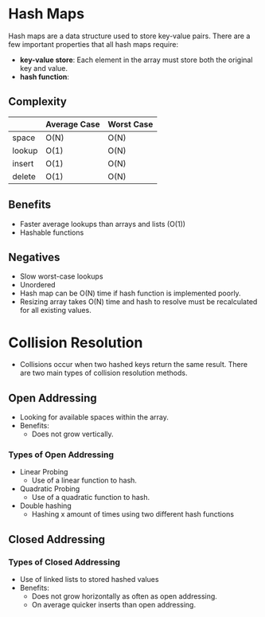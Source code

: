 # Hash Maps

Hash maps are a data structure used to store key-value pairs. There are a few important properties that all hash maps require:

* **key-value store**: Each element in the array must store both the original key and value.
* **hash function**: 

## Complexity

|        | Average Case | Worst Case |
|--------|--------------|------------|
| space  | O(N)         | O(N)       |
| lookup | O(1)         | O(N)       |
| insert | O(1)         | O(N)       |
| delete | O(1)         | O(N)       |

## Benefits 

* Faster average lookups than arrays and lists (O(1))
* Hashable functions

## Negatives

* Slow worst-case lookups
* Unordered
* Hash map can be O(N) time if hash function is implemented poorly.
* Resizing array takes O(N) time and hash to resolve must be recalculated for all existing values.

# Collision Resolution

* Collisions occur when two hashed keys return the same result. There are two main types of collision resolution methods.

## Open Addressing

* Looking for available spaces within the array.
* Benefits:
    * Does not grow vertically.

### Types of Open Addressing

* Linear Probing
    * Use of a linear function to hash.
* Quadratic Probing
    * Use of a quadratic function to hash.
* Double hashing
    * Hashing x amount of times using two different hash functions

## Closed Addressing

### Types of Closed Addressing

* Use of linked lists to stored hashed values
* Benefits:
    * Does not grow horizontally as often as open addressing.
    * On average quicker inserts than open addressing.